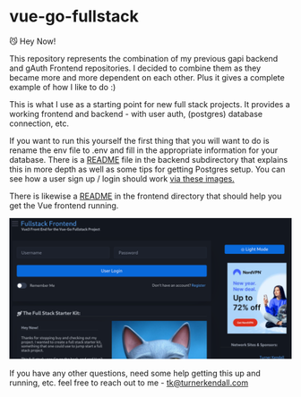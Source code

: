 # vue-go-fullstack

😼 Hey Now!

This repository represents the combination of my previous gapi backend and gAuth Frontend repositories.  I decided to combine them as they became more and more dependent on each other.  Plus it gives a complete example of how I like to do :)

This is what I use as a starting point for new full stack projects.  It provides a working frontend and backend - with user auth, (postgres) database connection, etc.

If you want to run this yourself the first thing that you will want to do is rename the env file to .env and fill in the appropriate information for your database. There is a [README](/backend/README.md) file in the backend subdirectory that explains this in more depth as well as some tips for getting Postgres setup.  You can see how a user sign up / login should work [via these images.](/docs/API.md)

There is likewise a [README](/frontend/README.md) in the frontend directory that should help you get the Vue frontend running.

![Alt Text](/img/vue-go-fullstack.png)

If you have any other questions, need some help getting this up and running, etc. feel free to reach out to me - tk@turnerkendall.com
